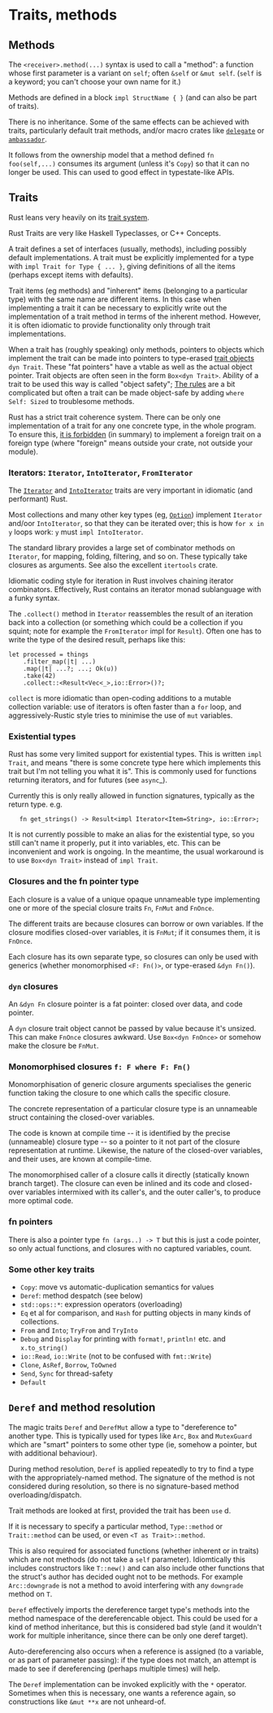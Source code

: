 Traits, methods
===============

[comment]: # ( Copyright 2021 Ian Jackson and contributors  )
[comment]: # ( SPDX-License-Identifier: MIT                 )
[comment]: # ( There is NO WARRANTY.                        )

Methods
-------

The `<receiver>.method(...)` syntax is used to call a "method":
a function
whose first parameter is a variant on `self`;
often `&self` or `&mut self`.
(`self` is a keyword; you can't choose your own name for it.)

Methods are defined in a block `impl StructName { }`
(and can also be part of traits).

There is no inheritance.
Some of the same effects can be achieved with traits,
particularly default trait methods,
and/or macro crates like 
[`delegate`](https://crates.io/crates/delegate) or
[`ambassador`](https://crates.io/crates/ambassador).

It follows from the ownership model that a method defined
`fn foo(self,...)` consumes its argument (unless it's `Copy`)
so that it can no longer be used.
This can used to good effect in typestate-like APIs.


Traits
------

Rust leans very heavily on its [trait system](https://doc.rust-lang.org/reference/items/traits.html).

Rust Traits are very like Haskell Typeclasses,
or C++ Concepts.

A trait defines a set of interfaces (usually, methods),
including possibly default implementations.
A trait must be explicitly implemented for a type
with `impl Trait for Type { ... }`,
giving definitions of all the items (perhaps except items with defaults).

Trait items (eg methods) and
"inherent" items (belonging to a particular type)
with the same name
are different items.
In this case when implementing a trait it can be necessary to
explicitly write out the implementation of a trait method
in terms of the inherent method.
However,
it is often idiomatic to provide functionality
only through trait implementations.

When a trait has (roughly speaking) only methods,
pointers to objects which implement the trait can be
made into pointers to type-erased [trait objects](https://doc.rust-lang.org/reference/types/trait-object.html#trait-objects) `dyn Trait`.
These "fat pointers" have a vtable as well as the actual object pointer.
Trait objects are often seen in the form `Box<dyn Trait>`.
Ability of a trait to be used this way is called "object safety";
[The rules](https://doc.rust-lang.org/reference/items/traits.html#object-safety) are a bit complicated but often a trait can be made
object-safe by adding `where Self: Sized` to troublesome methods.

Rust has a strict trait coherence system.
There can be only one implementation of a trait for any one concrete type,
in the whole program.
To ensure this, [it is forbidden](https://doc.rust-lang.org/reference/items/implementations.html#trait-implementation-coherence) (in summary)
to implement a foreign trait on a foreign type
(where "foreign" means outside your crate, not outside your module).


### Iterators: `Iterator`, `IntoIterator`, `FromIterator`


The [`Iterator`](https://doc.rust-lang.org/std/iter/trait.Iterator.html) and [`IntoIterator`](https://doc.rust-lang.org/std/iter/trait.IntoIterator.html) traits are
very important in idiomatic (and performant) Rust.

Most collections and many other key types (eg, [`Option`](https://doc.rust-lang.org/std/option/enum.Option.html)) implement
`Iterator` and/oor `IntoIterator`,
so that they can be iterated over;
this is how `for x in y` loops work:
`y` must `impl IntoIterator`.

The standard library provides a large set of combinator methods
on `Iterator`,
for mapping, folding, filtering, and so on.
These typically take closures as arguments.
See also the excellent `itertools` crate.

Idiomatic coding style for iteration in Rust involves
chaining iterator combinators.
Effectively,
Rust contains an iterator monad sublanguage with a funky syntax.

The `.collect()` method in `Iterator`
reassembles the result of an iteration
back into a collection
(or something which could be a collection if you squint;
note for example the `FromIterator` impl for `Result`).
Often one has to write the type of the desired result,
perhaps like this:

```
let processed = things
    .filter_map(|t| ...)
    .map(|t| ...?; ...; Ok(u))
    .take(42)
    .collect::<Result<Vec<_>,io::Error>()?;
```

`collect` is more idiomatic than
open-coding additions to a mutable collection variable:
use of iterators is often faster than a `for` loop, and
aggressively-Rustic style tries to minimise the use of
`mut` variables.


### Existential types


Rust has some very limited support for existential types.
This is written `impl Trait`,
and means
"there is some concrete type here which implements this trait
but I'm not telling you what it is".
This is commonly used for functions returning iterators,
and for futures (see `async`_).

Currently this is only really allowed in function signatures,
typically as the return type.  e.g.
```
   fn get_strings() -> Result<impl Iterator<Item=String>, io::Error>;
```

It is not currently possible to make an alias for the existential
type,
so you still can't name it properly,
put it into variables, etc.
This can be inconvenient and work is ongoing.
In the meantime,
the usual workaround is to use `Box<dyn Trait>`
instead of `impl Trait`.


### Closures and the fn pointer type


Each closure is a value of a unique opaque unnameable type
implementing one or more of the special closure traits
`Fn`, `FnMut` and `FnOnce`.

The different traits are because closures can borrow or own variables.
If the closure modifies closed-over variables, it is `FnMut`;
if it consumes them, it is `FnOnce`.

Each closure has its own separate type,
so closures can only be used with generics
(whether monomorphised `<F: Fn()>`, or type-erased `&dyn Fn()`).

### `dyn` closures


An `&dyn Fn` closure pointer is a fat pointer:
closed over data, and code pointer.

A `dyn` closure trait object
cannot be passed by value because it's unsized.
This can make `FnOnce` closures awkward.
Use `Box<dyn FnOnce>` or somehow make the closure be `FnMut`.

### Monomorphised closures `f: F where F: Fn()`


Monomorphisation of generic closure arguments
specialises the generic function taking the closure
to one which calls the specific closure.

The concrete representation of a particular closure type
is an unnameable struct containing the closed-over variables.

The code is known at compile time --
it is identified by the precise (unnameable) closure type --
so a pointer to it not part of the closure representation at runtime.
Likewise, the nature of the closed-over variables, and their uses,
are known at compile-time.

The monomorphised caller of a closure calls it directly
(statically known branch target).
The closure can even be inlined and its code and closed-over variables
intermixed with its caller's, and the outer caller's,
to produce more optimal code.

### fn pointers


There is also a pointer type `fn (args..) -> T`
but this is just a code pointer,
so only actual functions,
and closures with no captured variables,
count.


### Some other key traits


 * `Copy`: move vs automatic-duplication semantics for values
 * `Deref`: method despatch (see below)
 * `std::ops::*`: expression operators (overloading)
 * `Eq` et al for comparison, and `Hash` for putting objects in many kinds of collections.
 * `From` and `Into`; `TryFrom` and `TryInto`
 * `Debug` and `Display` for printing with `format!`, `println!` etc. and `x.to_string()`
 * `io::Read`, `io::Write` (not to be confused with `fmt::Write`)
 * `Clone`, `AsRef`, `Borrow`, `ToOwned`
 * `Send`, `Sync` for thread-safety
 * `Default`


`Deref` and method resolution
-------------------------------

The magic traits `Deref` and `DerefMut`
allow a type to "dereference to"
another type.
This is typically used for types like `Arc`, `Box`
and `MutexGuard` which are "smart" pointers to some other type
(ie, somehow a pointer, but with additional behaviour).

During method resolution,
`Deref` is applied repeatedly to try to find a type
with the appropriately-named method.
The signature of the method is not considered during resolution,
so there is no signature-based method overloading/dispatch.

Trait methods are looked at first,
provided the trait has been `use` d.

If it is necessary to specify a particular method,
`Type::method` or
`Trait::method` can be used,
or even `<T as Trait>::method`.

This is also required for associated functions
(whether inherent or in traits)
which are not methods (do not take a `self` parameter).
Idiomtically this includes constructors like `T::new()`
and can also include other functions that
the struct's author has decided ought not to be methods.
For example `Arc::downgrade` is not a method
to avoid interfering with any `downgrade` method on `T`.

`Deref` effectively imports the dereference target type's methods
into the method namespace of the dereferencable object.
This could be used for a kind of method inheritance,
but this is considered bad style
(and it wouldn't work for multiple inheritance,
since there can be only one deref target).

Auto-dereferencing also occurs when a reference is assigned
(to a variable, or as part of parameter passing):
if the type does not match,
an attempt is made to see if dereferencing
(perhaps multiple times) will help.

The `Deref` implementation can be invoked explicitly
with the `*` operator.
Sometimes when this is necessary,
one wants a reference again,
so constructions like `&mut **x` are not unheard-of.
